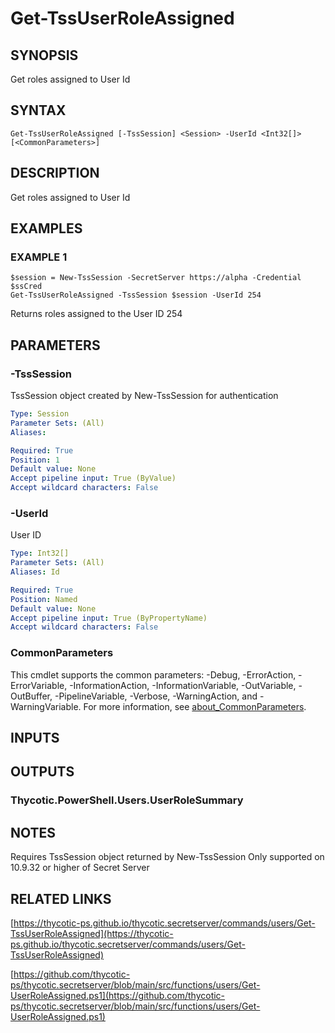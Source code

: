 # Get-TssUserRoleAssigned

## SYNOPSIS
Get roles assigned to User Id

## SYNTAX

```
Get-TssUserRoleAssigned [-TssSession] <Session> -UserId <Int32[]> [<CommonParameters>]
```

## DESCRIPTION
Get roles assigned to User Id

## EXAMPLES

### EXAMPLE 1
```
$session = New-TssSession -SecretServer https://alpha -Credential $ssCred
Get-TssUserRoleAssigned -TssSession $session -UserId 254
```

Returns roles assigned to the User ID 254

## PARAMETERS

### -TssSession
TssSession object created by New-TssSession for authentication

```yaml
Type: Session
Parameter Sets: (All)
Aliases:

Required: True
Position: 1
Default value: None
Accept pipeline input: True (ByValue)
Accept wildcard characters: False
```

### -UserId
User ID

```yaml
Type: Int32[]
Parameter Sets: (All)
Aliases: Id

Required: True
Position: Named
Default value: None
Accept pipeline input: True (ByPropertyName)
Accept wildcard characters: False
```

### CommonParameters
This cmdlet supports the common parameters: -Debug, -ErrorAction, -ErrorVariable, -InformationAction, -InformationVariable, -OutVariable, -OutBuffer, -PipelineVariable, -Verbose, -WarningAction, and -WarningVariable. For more information, see [about_CommonParameters](http://go.microsoft.com/fwlink/?LinkID=113216).

## INPUTS

## OUTPUTS

### Thycotic.PowerShell.Users.UserRoleSummary
## NOTES
Requires TssSession object returned by New-TssSession
Only supported on 10.9.32 or higher of Secret Server

## RELATED LINKS

[https://thycotic-ps.github.io/thycotic.secretserver/commands/users/Get-TssUserRoleAssigned](https://thycotic-ps.github.io/thycotic.secretserver/commands/users/Get-TssUserRoleAssigned)

[https://github.com/thycotic-ps/thycotic.secretserver/blob/main/src/functions/users/Get-UserRoleAssigned.ps1](https://github.com/thycotic-ps/thycotic.secretserver/blob/main/src/functions/users/Get-UserRoleAssigned.ps1)

